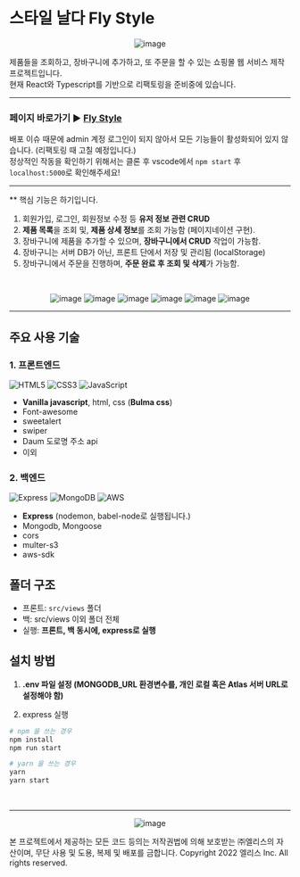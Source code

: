 # 스타일 날다 Fly Style
<div align=center>
  
![image](https://user-images.githubusercontent.com/102483942/174658051-479bb989-da23-4c9e-9cf4-1c56d77de760.png)
  
</div>

제품들을 조회하고, 장바구니에 추가하고, 또 주문을 할 수 있는 쇼핑몰 웹 서비스 제작 프로젝트입니다. <br/>
현재 React와 Typescript를 기반으로 리팩토링을 준비중에 있습니다. <br/>


---
### 페이지 바로가기 ▶ [Fly Style](http://kdt-sw2-busan-team05.elicecoding.com/) <br/>
배포 이슈 때문에 admin 계정 로그인이 되지 않아서 모든 기능들이 활성화되어 있지 않습니다. (리팩토링 때 고칠 예정입니다.) <br/>
정상적인 작동을 확인하기 위해서는 클론 후 vscode에서 ```npm start``` 후 ```localhost:5000```로 확인해주세요! <br>


---
** 핵심 기능은 하기입니다. <br>
1. 회원가입, 로그인, 회원정보 수정 등 **유저 정보 관련 CRUD** 
2. **제품 목록**을 조회 및, **제품 상세 정보**를 조회 가능함 (페이지네이션 구현). 
3. 장바구니에 제품을 추가할 수 있으며, **장바구니에서 CRUD** 작업이 가능함.
4. 장바구니는 서버 DB가 아닌, 프론트 단에서 저장 및 관리됨 (localStorage)
5. 장바구니에서 주문을 진행하며, **주문 완료 후 조회 및 삭제**가 가능함. <br/>
<br/>

<div align=center>
  
![image](https://user-images.githubusercontent.com/102483942/174658787-6c223352-1cf1-44a3-a454-4464bb0e199c.png)
![image](https://user-images.githubusercontent.com/102483942/174660078-325b691e-d2c4-47c1-bb87-c80624ade34f.png)
![image](https://user-images.githubusercontent.com/102483942/174658834-f44fedd5-1bcd-45b0-b327-89a023066b2b.png)
![image](https://user-images.githubusercontent.com/102483942/174658849-da13018a-f1ce-4562-95a4-5b32240bf177.png)
![image](https://user-images.githubusercontent.com/102483942/174658858-f9bc8556-ebf8-4875-86bb-4e7a2b5d20f9.png)
![image](https://user-images.githubusercontent.com/102483942/174658880-aa4bbc7b-9c89-4d92-8f84-971dc27fe77f.png)

</div>

---
## 주요 사용 기술

### 1. 프론트엔드
<img  alt="HTML5" src="https://img.shields.io/badge/HTML5-E34F26?style=for-the-badge&logo=html5&logoColor=white"> <img alt="CSS3" src="https://img.shields.io/badge/CSS3-1572B6?style=for-the-badge&logo=CSS3&logoColor=white"> <img alt="JavaScript" src="https://img.shields.io/badge/JavaScript-F7DF1E?style=for-the-badge&logo=JavaScript&logoColor=black">

- **Vanilla javascript**, html, css (**Bulma css**)
- Font-awesome 
- sweetalert
- swiper
- Daum 도로명 주소 api 
- 이외

### 2. 백엔드 
<img alt="Express" src="https://img.shields.io/badge/Express-000000?style=for-the-badge&logo=Express&logoColor=white"> <img alt="MongoDB" src="https://img.shields.io/badge/MongoDB-8cbe68?style=for-the-badge&logo=MongoDB&logoColor=white"> <img alt="AWS" src="https://img.shields.io/badge/Amazon AWS-f7f7f7?style=for-the-badge&logo=Amazon AWS&logoColor=f89400">

- **Express** (nodemon, babel-node로 실행됩니다.)
- Mongodb, Mongoose
- cors
- multer-s3
- aws-sdk

## 폴더 구조
- 프론트: `src/views` 폴더 
- 백: src/views 이외 폴더 전체
- 실행: **프론트, 백 동시에, express로 실행**



## 설치 방법

1. **.env 파일 설정 (MONGODB_URL 환경변수를, 개인 로컬 혹은 Atlas 서버 URL로 설정해야 함)**

2. express 실행



```bash
# npm 을 쓰는 경우 
npm install
npm run start

# yarn 을 쓰는 경우
yarn
yarn start
```

<br>

---

<div align=center>
  
![image](https://user-images.githubusercontent.com/102483942/174658656-32a162b4-a777-49de-a281-ddf38adc29b9.png)

</div>



본 프로젝트에서 제공하는 모든 코드 등의는 저작권법에 의해 보호받는 ㈜엘리스의 자산이며, 무단 사용 및 도용, 복제 및 배포를 금합니다.
Copyright 2022 엘리스 Inc. All rights reserved.
